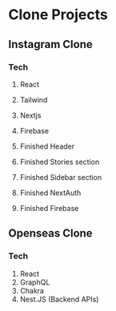# Clone Projects


## Instagram Clone 


### Tech

1. React
2. Tailwind
3. Nextjs
4. Firebase

5. Finished Header
6. Finished Stories section
7. Finished Sidebar section
8. Finished NextAuth
9. Finished Firebase 

## Openseas Clone

### Tech

1. React
2. GraphQL
3. Chakra
4. Nest.JS (Backend APIs)